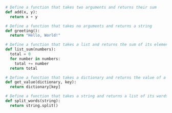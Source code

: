 <!-- n these examples, the first function, add, takes two arguments and returns their sum. The second function, greeting, takes no arguments and returns a string. The third function, list_sum, takes a list and returns the sum of its elements. The fourth function, get_value, takes a dictionary and a key, and returns the value of the given key. The fifth function, split_words, takes a string and returns a list of its words.

Here is an example of how to define a function in Python, along with five examples of different types of functions: -->

```python
# Define a function that takes two arguments and returns their sum
def add(x, y):
  return x + y

# Define a function that takes no arguments and returns a string
def greeting():
  return "Hello, World!"

# Define a function that takes a list and returns the sum of its elements
def list_sum(numbers):
  total = 0
  for number in numbers:
    total += number
  return total

# Define a function that takes a dictionary and returns the value of a given key
def get_value(dictionary, key):
  return dictionary[key]

# Define a function that takes a string and returns a list of its words
def split_words(string):
  return string.split()
```